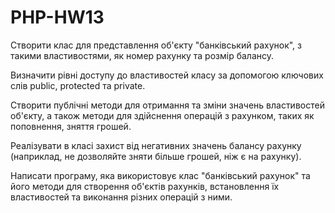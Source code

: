 # PHP-HW13

Створити клас для представлення об'єкту "банківський рахунок", з такими властивостями, як номер рахунку та розмір балансу.

Визначити рівні доступу до властивостей класу за допомогою ключових слів public, protected та private.

Створити публічні методи для отримання та зміни значень властивостей об'єкту, а також методи для здійснення операцій з рахунком, таких як поповнення, зняття грошей.

Реалізувати в класі захист від негативних значень балансу рахунку (наприклад, не дозволяйте зняти більше грошей, ніж є на рахунку).

Написати програму, яка використовує клас "банківський рахунок" та його методи для створення об'єктів рахунків, встановлення їх властивостей та виконання різних операцій з ними.